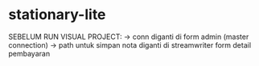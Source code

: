 # stationary-lite
SEBELUM RUN VISUAL PROJECT:
	-> conn diganti di form admin (master connection)
	-> path untuk simpan nota diganti di streamwriter form detail pembayaran
